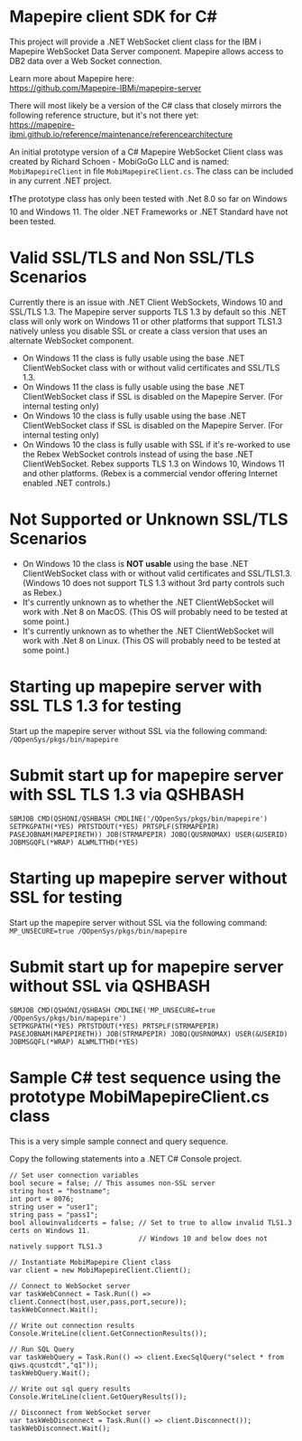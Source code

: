 # Mapepire client SDK for C#
This project will provide a .NET WebSocket client class for the IBM i Mapepire WebSocket Data Server component. Mapepire allows access to DB2 data over a Web Socket connection. 

Learn more about Mapepire here:   
https://github.com/Mapepire-IBMi/mapepire-server
 
There will most likely be a version of the C# class that closely mirrors the following reference structure, but it's not there yet:   
https://mapepire-ibmi.github.io/reference/maintenance/referencearchitecture   
 
An initial prototype version of a C# Mapepire WebSocket Client class was created by Richard Schoen - MobiGoGo LLC and is named: ```MobiMapepireClient``` in file ```MobiMapepireClient.cs```. The class can be included in any current .NET project.   
 

❗The prototype class has only been tested with .Net 8.0 so far on Windows 10 and Windows 11. The older .NET Frameworks or .NET Standard have not been tested.   


# Valid SSL/TLS and Non SSL/TLS Scenarios
Currently there is an issue with .NET Client WebSockets, Windows 10 and SSL/TLS 1.3. The Mapepire server supports TLS 1.3 by default so this .NET class will only work on Windows 11 or other platforms that support TLS1.3 natively unless you disable SSL or create a class version that uses an alternate WebSocket component.     
- On Windows 11 the class is fully usable using the base .NET ClientWebSocket class with or without valid certificates and SSL/TLS 1.3.   
- On Windows 11 the class is fully usable using the base .NET ClientWebSocket class if SSL is disabled on the Mapepire Server. (For internal testing only)
- On Windows 10 the class is fully usable using the base .NET ClientWebSocket class if SSL is disabled on the Mapepire Server. (For internal testing only)  
- On Windows 10 the class is fully usable with SSL if it's re-worked to use the Rebex WebSocket controls instead of using the base .NET ClientWebSocket. Rebex supports TLS 1.3 on Windows 10, Windows 11 and other platforms. (Rebex is a commercial vendor offering Internet enabled .NET controls.)

# Not Supported or Unknown SSL/TLS Scenarios
- On Windows 10 the class is **NOT usable** using the base .NET ClientWebSocket class with or without valid certificates and SSL/TLS1.3. (Windows 10 does not support TLS 1.3 without 3rd party controls such as Rebex.)
- It's currently unknown as to whether the .NET ClientWebSocket will work with .Net 8 on MacOS. (This OS will probably need to be tested at some point.)   
- It's currently unknown as to whether the .NET ClientWebSocket will work with .Net 8 on Linux. (This OS will probably need to be tested at some point.)   


# Starting up mapepire server with SSL TLS 1.3 for testing   
Start up the mapepire server without SSL via the following command:   
```/QOpenSys/pkgs/bin/mapepire```

# Submit start up for mapepire server with SSL TLS 1.3 via QSHBASH   
```
SBMJOB CMD(QSHONI/QSHBASH CMDLINE('/QOpenSys/pkgs/bin/mapepire') 
SETPKGPATH(*YES) PRTSTDOUT(*YES) PRTSPLF(STRMAPEPIR)
PASEJOBNAM(MAPEPIRETH)) JOB(STRMAPEPIR) JOBQ(QUSRNOMAX) USER(&USERID)
JOBMSGQFL(*WRAP) ALWMLTTHD(*YES)            
```

# Starting up mapepire server without SSL for testing   
Start up the mapepire server without SSL via the following command:   
```MP_UNSECURE=true /QOpenSys/pkgs/bin/mapepire```

# Submit start up for mapepire server without SSL via QSHBASH   
```
SBMJOB CMD(QSHONI/QSHBASH CMDLINE('MP_UNSECURE=true /QOpenSys/pkgs/bin/mapepire') 
SETPKGPATH(*YES) PRTSTDOUT(*YES) PRTSPLF(STRMAPEPIR)
PASEJOBNAM(MAPEPIRETH)) JOB(STRMAPEPIR) JOBQ(QUSRNOMAX) USER(&USERID)
JOBMSGQFL(*WRAP) ALWMLTTHD(*YES)            
```

# Sample C# test sequence using the prototype MobiMapepireClient.cs class
This is a very simple sample connect and query sequence.   

Copy the following statements into a .NET C# Console project. 
```
// Set user connection variables
bool secure = false; // This assumes non-SSL server
string host = "hostname";
int port = 8076;
string user = "user1";
string pass = "pass1";
bool allowinvalidcerts = false; // Set to true to allow invalid TLS1.3 certs on Windows 11.
                                // Windows 10 and below does not natively support TLS1.3

// Instantiate MobiMapepire Client class
var client = new MobiMapepireClient.Client();

// Connect to WebSocket server
var taskWebConnect = Task.Run(() => client.Connect(host,user,pass,port,secure));
taskWebConnect.Wait();

// Write out connection results
Console.WriteLine(client.GetConnectionResults());

// Run SQL Query
var taskWebQuery = Task.Run(() => client.ExecSqlQuery("select * from qiws.qcustcdt","q1"));
taskWebQuery.Wait();

// Write out sql query results
Console.WriteLine(client.GetQueryResults());

// Disconnect from WebSocket server
var taskWebDisconnect = Task.Run(() => client.Disconnect());
taskWebDisconnect.Wait();
```
